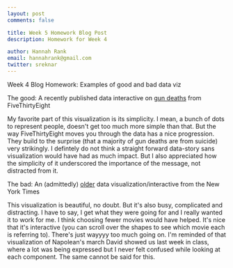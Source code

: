 ```yaml
---
layout: post
comments: false

title: Week 5 Homework Blog Post
description: Homework for Week 4

author: Hannah Rank
email: hannahrank@gmail.com
twitter: sreknar
---
```


Week 4 Blog Homework: Examples of good and bad data viz

The good: A recently published data interactive on <a href="http://fivethirtyeight.com/features/gun-deaths/" target=_blank>gun deaths</a> from FiveThirtyEight

My favorite part of this visualization is its simplicity. I mean, a bunch of dots to represent people, doesn't get too much more simple than that. But the way FiveThirtyEight moves you through the data has a nice progression. They build to the surprise (that a majority of gun deaths are from suicide) very strikingly. I defintely do not think a straight forward data-story sans visualization would have had as much impact. But I also appreciated how the simplicity of it underscored the importance of the message, not distracted from it.


The bad: An (admittedly) <a href="http://www.nytimes.com/interactive/2008/02/23/movies/20080223_REVENUE_GRAPHIC.html?_r=0" target=_blank>older</a> data visualization/interactive from the New York Times

This visualization is beautiful, no doubt. But it's also busy, complicated and distracting. I have to say, I get what they were going for and I really wanted it to work for me. I think choosing fewer movies would have helped. It's nice that it's interactive (you can scroll over the shapes to see which movie each is referring to). There's just wayyyy too much going on. I'm reminded of that visualization of Napolean's march David showed us last week in class, where a lot was being expressed but I never felt confused while looking at each component. The same cannot be said for this.
